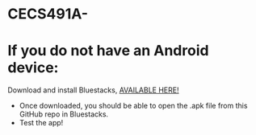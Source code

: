 # CECS491A-

# If you do not have an Android device:
Download and install Bluestacks, [AVAILABLE HERE!](https://www.bluestacks.com/)

* Once downloaded, you should be able to open the .apk file from this GitHub repo in Bluestacks.
* Test the app!
